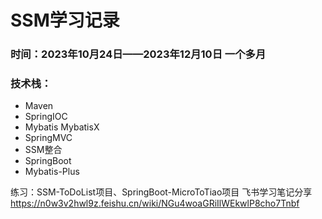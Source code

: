 # SSM学习记录

### 时间：2023年10月24日——2023年12月10日 一个多月

### 技术栈：

* Maven
* SpringIOC
* Mybatis MybatisX
* SpringMVC
* SSM整合
* SpringBoot
* Mybatis-Plus

练习：SSM-ToDoList项目、SpringBoot-MicroToTiao项目
飞书学习笔记分享 https://n0w3v2hwl9z.feishu.cn/wiki/NGu4woaGRiIlWEkwlP8cho7Tnbf







